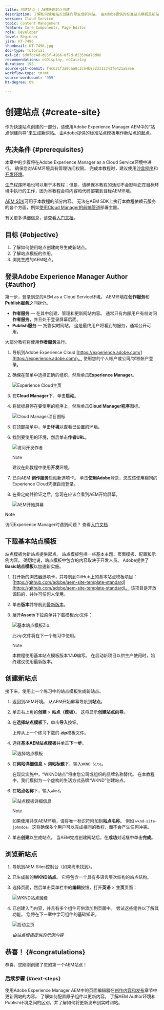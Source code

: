 ```yaml
---
title: 创建站点 | AEM快速站点创建
description: 了解如何使用站点创建向导生成新网站。 由Adobe提供的标准站点模板是新站点的起点。
version: Cloud Service
topic: Content Management
feature: Core Components, Page Editor
role: Developer
level: Beginner
jira: KT-7496
thumbnail: KT-7496.jpg
doc-type: Tutorial
exl-id: 6d0fdc4d-d85f-4966-8f7d-d53506a7dd08
recommendations: noDisplay, noCatalog
duration: 198
source-git-commit: f4c621f3a9caa8c2c64b8323312343fe421a5aee
workflow-type: tm+mt
source-wordcount: '959'
ht-degree: 0%

---
```


# 创建站点 {#create-site}

作为快速站点创建的一部分，请使用Adobe Experience Manager AEM中的“站点创建向导”来生成新网站。 由Adobe提供的标准站点模板用作新站点的起点。

## 先决条件 {#prerequisites}

本章中的步骤将在Adobe Experience Manager as a Cloud Service环境中进行。 确保您对AEM环境具有管理访问权限。 完成本教程时，建议使用[沙盒程序](https://experienceleague.adobe.com/docs/experience-manager-cloud-service/onboarding/getting-access/sandbox-programs/introduction-sandbox-programs.html)和[开发环境](https://experienceleague.adobe.com/docs/experience-manager-cloud-service/implementing/using-cloud-manager/manage-environments.html)。

[生产程序](https://experienceleague.adobe.com/docs/experience-manager-cloud-service/content/implementing/using-cloud-manager/programs/introduction-production-programs.html)环境也可以用于本教程；但是，请确保本教程的活动不会影响正在目标环境中执行的工作，因为本教程会将内容和代码部署到目标AEM环境。

[AEM SDK](https://experienceleague.adobe.com/docs/experience-manager-learn/cloud-service/local-development-environment-set-up/aem-runtime.html)可用于本教程的部分内容。 无法在AEM SDK上执行本教程依赖云服务的各个方面，例如[使用Cloud Manager的前端管道](https://experienceleague.adobe.com/docs/experience-manager-learn/getting-started-wknd-tutorial-develop/site-template/theming.html)部署主题。

有关更多详细信息，请查看[入门文档](https://experienceleague.adobe.com/docs/experience-manager-cloud-service/onboarding/home.html)。

## 目标 {#objective}

1. 了解如何使用站点创建向导生成新站点。
1. 了解站点模板的作用。
1. 浏览生成的AEM站点。

## 登录Adobe Experience Manager Author {#author}

第一步，登录到您的AEM as a Cloud Service环境。 AEM环境在&#x200B;**创作服务**&#x200B;和&#x200B;**Publish服务**&#x200B;之间拆分。

* **作者服务** — 在其中创建、管理和更新网站内容。 通常只有内部用户有权访问&#x200B;**作者服务**，并且处于登录屏幕后面。
* **Publish服务** — 托管实时网站。 这是最终用户将看到的服务，通常公开可用。

大部分教程将使用&#x200B;**作者服务**&#x200B;进行。

1. 导航到Adobe Experience Cloud [https://experience.adobe.com/](https://experience.adobe.com/)。 使用您的个人帐户或公司/学校帐户登录。
1. 确保在菜单中选择正确的组织，然后单击&#x200B;**Experience Manager**。

   ![Experience Cloud主页](assets/create-site/experience-cloud-home-screen.png)

1. 在&#x200B;**Cloud Manager**&#x200B;下，单击&#x200B;**启动**。
1. 将鼠标悬停在要使用的程序上，然后单击&#x200B;**Cloud Manager程序**&#x200B;图标。

   ![Cloud Manager项目图标](assets/create-site/cloud-manager-program-icon.png)

1. 在顶部菜单中，单击&#x200B;**环境**&#x200B;以查看已设置的环境。

1. 找到要使用的环境，然后单击&#x200B;**作者URL**。

   ![访问开发作者](assets/create-site/access-dev-environment.png)

   >[!NOTE]
   >
   >建议在此教程中使用&#x200B;**开发**&#x200B;环境。

1. 已向AEM **创作服务**&#x200B;启动新选项卡。 单击&#x200B;**使用Adobe**&#x200B;登录，您应该使用相同的Experience Cloud凭据自动登录。

1. 在重定向并验证之后，您现在应该会看到AEM开始屏幕。

   ![AEM开始屏幕](assets/create-site/aem-start-screen.png)

>[!NOTE]
>
> 访问Experience Manager时遇到问题？ 查看[入门文档](https://experienceleague.adobe.com/docs/experience-manager-cloud-service/onboarding/home.html)

## 下载基本站点模板

站点模板为新站点提供起点。 站点模板包括一些基本主题、页面模板、配置和示例内容。 确切地说，站点模板中包含的内容取决于开发人员。 Adobe提供了&#x200B;**Basic站点模板**&#x200B;以加速新实施。

1. 打开新的浏览器选项卡，并导航到GitHub上的基本站点模板项目： [https://github.com/adobe/aem-site-template-standard](https://github.com/adobe/aem-site-template-standard)。 该项目是开放源码的，并许可任何人使用。
1. 单击&#x200B;**版本**&#x200B;并导航到[最新版本](https://github.com/adobe/aem-site-template-standard/releases/latest)。
1. 展开&#x200B;**Assets**&#x200B;下拉菜单并下载模板zip文件：

   ![基本站点模板Zip](assets/create-site/template-basic-zip-file.png)

   此zip文件将在下一个练习中使用。

   >[!NOTE]
   >
   > 本教程使用基本站点模板版本&#x200B;**1.1.0**&#x200B;编写。 在启动新项目以供生产使用时，始终建议使用最新版本。

## 创建新站点

接下来，使用上一个练习中的站点模板生成新站点。

1. 返回到AEM环境。 从AEM开始屏幕导航到&#x200B;**站点**。
1. 单击右上角的&#x200B;**创建** > **站点（模板）**。 这将显示&#x200B;**创建站点向导**。
1. 在&#x200B;**选择站点模板**&#x200B;下，单击&#x200B;**导入**&#x200B;按钮。

   上传从上一个练习下载的&#x200B;**.zip**&#x200B;模板文件。

1. 选择&#x200B;**基本AEM站点模板**&#x200B;并单击&#x200B;**下一步**。

   ![选择站点模板](assets/create-site/select-site-template.png)

1. 在&#x200B;**网站详细信息** > **网站标题**&#x200B;下，输入`WKND Site`。

   在现实实施中，“WKND站点”将由您公司或组织的品牌名称替代。 在本教程中，我们模拟为一个虚构的生活方式品牌“WKND”创建站点。

1. 在&#x200B;**站点名称**&#x200B;下，输入`wknd`。

   ![站点模板详细信息](assets/create-site/site-template-details.png)

   >[!NOTE]
   >
   > 如果使用共享AEM环境，请将唯一标识符附加到&#x200B;**站点名称**。 例如 `wknd-site-johndoe`。这将确保多个用户可以完成相同的教程，而不会产生任何冲突。

1. 单击&#x200B;**创建**&#x200B;以生成站点。 当AEM完成创建网站后，在&#x200B;**成功**&#x200B;对话框中单击&#x200B;**完成**。

## 浏览新站点

1. 导航到AEM Sites控制台（如果尚未找到）。
1. 已生成新的&#x200B;**WKND站点**。 它将包含一个具有多语言层次结构的站点结构。
1. 选择页面，然后单击菜单栏中的&#x200B;**编辑**&#x200B;按钮，打开&#x200B;**英语** > **主页**&#x200B;页面：

   ![WKND站点层级](assets/create-site/wknd-site-starter-hierarchy.png)

1. 已创建入门内容，并且有多个组件可供添加到页面中。 尝试这些组件以了解其功能。 您将在下一章中学习组件的基础知识。

   ![启动主页](assets/create-site/start-home-page.png)

   *由站点模板提供的示例内容*

## 恭喜！ {#congratulations}

恭喜，您刚刚创建了您的第一个AEM站点！

### 后续步骤 {#next-steps}

使用Adobe Experience Manager AEM中的页面编辑器在[创作内容和发布](author-content-publish.md)章节中更新网站的内容。 了解如何配置原子组件以更新内容。 了解AEM Author环境和Publish环境之间的区别，并了解如何将更新发布到实时网站。
